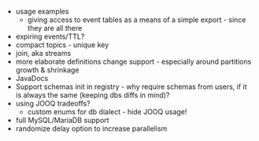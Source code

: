 * usage examples
    * giving access to event tables as a means of a simple export - since they are all there
* expiring events/TTL?
* compact topics - unique key
* join, aka streams
* more elaborate definitions change support - especially around partitions growth & shrinkage
* JavaDocs
* Support schemas init in registry - why require schemas from users, if it is always the same (keeping dbs diffs in mind)?
* using JOOQ tradeoffs?
  * custom enums for db dialect - hide JOOQ usage!
* full MySQL/MariaDB support
* randomize delay option to increase parallelism
